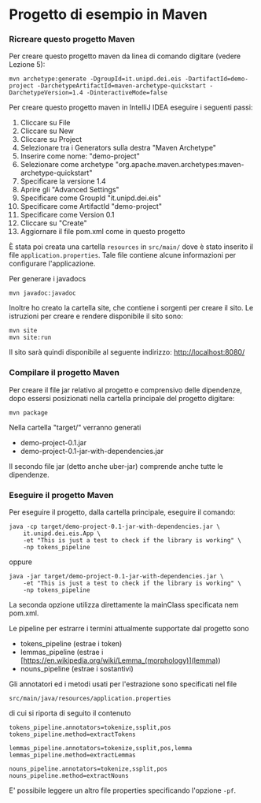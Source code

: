 # Progetto di esempio in Maven

### Ricreare questo progetto Maven

Per creare questo progetto maven da linea di comando digitare (vedere Lezione 5):

	mvn archetype:generate -DgroupId=it.unipd.dei.eis -DartifactId=demo-project -DarchetypeArtifactId=maven-archetype-quickstart -DarchetypeVersion=1.4 -DinteractiveMode=false

Per creare questo progetto maven in IntelliJ IDEA eseguire i seguenti passi:

1. Cliccare su File
2. Cliccare su New
3. Cliccare su Project
4. Selezionare tra i Generators sulla destra "Maven Archetype"
5. Inserire come nome: "demo-project"
6. Selezionare come archetype "org.apache.maven.archetypes:maven-archetype-quickstart"
7. Specificare la versione 1.4
8. Aprire gli "Advanced Settings"
9. Specificare come GroupId "it.unipd.dei.eis"
10. Specificare come ArtifactId "demo-project"
11. Specificare come Version 0.1
12. Cliccare su "Create"
13. Aggiornare il file pom.xml come in questo progetto

È stata poi creata una cartella `resources` in `src/main/` dove è stato inserito il file `application.properties`.
Tale file contiene alcune informazioni per configurare l'applicazione.

Per generare i javadocs

    mvn javadoc:javadoc

Inoltre ho creato la cartella site, che contiene i sorgenti per creare il sito.
Le istruzioni per creare e rendere disponibile il sito sono:

    mvn site
    mvn site:run

Il sito sarà quindi disponibile al seguente indirizzo: [http://localhost:8080/](http://localhost:8080/)

### Compilare il progetto Maven

Per creare il file jar relativo al progetto e comprensivo delle dipendenze, dopo essersi posizionati nella cartella principale del progetto digitare:

    mvn package

Nella cartella "target/" verranno generati

- demo-project-0.1.jar
- demo-project-0.1-jar-with-dependencies.jar

Il secondo file jar (detto anche uber-jar) comprende anche tutte le dipendenze.

### Eseguire il progetto Maven

Per eseguire il progetto, dalla cartella principale, eseguire il comando:

    java -cp target/demo-project-0.1-jar-with-dependencies.jar \
        it.unipd.dei.eis.App \
        -et "This is just a test to check if the library is working" \
        -np tokens_pipeline

oppure

    java -jar target/demo-project-0.1-jar-with-dependencies.jar \
        -et "This is just a test to check if the library is working" \
        -np tokens_pipeline

La seconda opzione utilizza direttamente la mainClass specificata nem pom.xml.

Le pipeline per estrarre i termini attualmente supportate dal progetto sono

- tokens_pipeline (estrae i token)
- lemmas_pipeline (estrae i [https://en.wikipedia.org/wiki/Lemma_(morphology)](lemma))
- nouns_pipeline (estrae i sostantivi)

Gli annotatori ed i metodi usati per l'estrazione sono specificati nel file 

    src/main/java/resources/application.properties

di cui si riporta di seguito il contenuto

    tokens_pipeline.annotators=tokenize,ssplit,pos
    tokens_pipeline.method=extractTokens
    
    lemmas_pipeline.annotators=tokenize,ssplit,pos,lemma
    lemmas_pipeline.method=extractLemmas
    
    nouns_pipeline.annotators=tokenize,ssplit,pos
    nouns_pipeline.method=extractNouns

E' possibile leggere un altro file properties specificando l'opzione `-pf`. 






